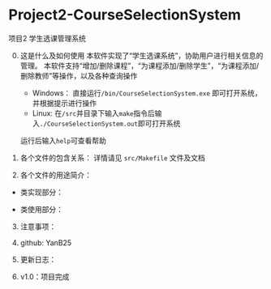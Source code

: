 # Project2-CourseSelectionSystem
项目2 学生选课管理系统 

0. 这是什么及如何使用
	本软件实现了“学生选课系统”，协助用户进行相关信息的管理。
	本软件支持“增加/删除课程”，“为课程添加/删除学生”，“为课程添加/删除教师”等操作，以及各种查询操作

	- Windows：
		直接运行`/bin/CourseSelectionSystem.exe` 即可打开系统，并根据提示进行操作
	- Linux:
		在`/src`并目录下输入`make`指令后输入`./CourseSelectionSystem.out`即可打开系统
		
	运行后输入`help`可查看帮助

1. 各个文件的包含关系：
	详情请见 `src/Makefile` 文件及文档

2. 各个文件的用途简介：
- 类实现部分：

- 类使用部分：	

3. 注意事项：

4. github: YanB25

5. 更新日志：
1. v1.0：项目完成




